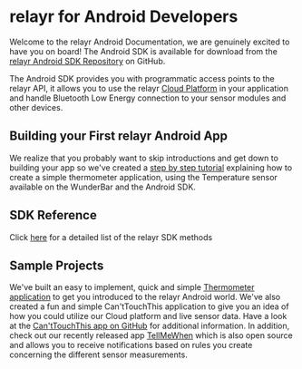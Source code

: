 # relayr for Android Developers 

Welcome to the relayr Android Documentation, we are genuinely excited to have you on board!
The Android SDK is available for download from the [relayr Android SDK Repository](https://github.com/relayr/android-sdk) on GitHub.

The Android SDK provides you with programmatic access points to the relayr API, it allows you to use the relayr [Cloud Platform](https://developer.relayr.io/documents/Welcome/Platform) in your application and handle Bluetooth Low Energy connection to your sensor modules and other devices.

## Building your First relayr Android App 

We realize that you probably want to skip introductions and get down to building your app so we've created a [step by step tutorial](https://developer.relayr.io/documents/Android/BuildingApp) explaining how to create a simple thermometer application, using the Temperature sensor available on the WunderBar and the Android SDK.  

## SDK Reference 

Click <a href="https://developer.relayr.io/rendered-doc/javadoc/index.html" target="_blank">here</a> for a detailed list of the relayr SDK methods

## Sample Projects

We've built an easy to implement, quick and simple <a href="https://github.com/relayr/android-demo-apps/tree/master/thermometer">Thermometer application</a> to get you introduced to the relayr Android world. We've also created a fun and simple Can'tTouchThis application to give you an idea of how you could utilize our Cloud platform and live sensor data. Have a look at the <a href="https://github.com/relayr/android-cant-touch-this">Can'tTouchThis app on GitHub</a> for additional information. In addition, check out our recently released app [TellMeWhen](https://github.com/relayr/android-tell-me-when) which is also open source and allows you to receive notifications based on rules you create concerning the different sensor measurements.	



